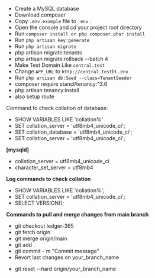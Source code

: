 * Create a MySQL database
* Download composer
* Copy `.env.example` file to `.env` .
* Open the console and cd your project root directory
* Run `composer install or php composer.phar install`
* Run `php artisan key:generate`
* Run `php artisan migrate`
* php artisan migrate:tenants
* php artisan migrate:rollback --batch 4
* Make Test Domain Like `central.test` 
* Change `APP_URL` to `http://central.test`in `.env`
* Run `php artisan db:Seed --class=TenantSeeder`
* composer require stancl/tenancy:^3.6
* php artisan tenancy:install
* also setup route

Command to check collation of database:
* SHOW VARIABLES LIKE 'collation%'
* SET collation_server = 'utf8mb4_unicode_ci';
* SET collation_database = 'utf8mb4_unicode_ci';
* SET collation_server = 'utf8mb4_unicode_ci';

**[mysqld]**
* collation_server = utf8mb4_unicode_ci
* character_set_server = utf8mb4

**Log commands to check collation**
* SHOW VARIABLES LIKE 'collation%';
* SET collation_server = 'utf8mb4_unicode_ci';
* SELECT VERSION();

**Commands to pull and merge changes from main branch**
* git checkout ledger-365
* git fetch origin
* git merge origin/main
* git add .
* git commit - m "Commit message"
* Revort last changes on your_branch_name

- git reset --hard origin/your_branch_name
